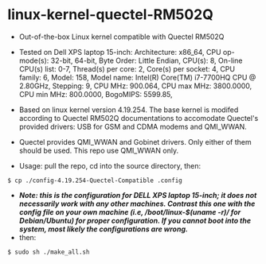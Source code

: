 # linux-kernel-quectel-RM502Q
- Out-of-the-box Linux kernel compatible with Quectel RM502Q 
- Tested on Dell XPS laptop 15-inch:
Architecture:        x86_64,
CPU op-mode(s):      32-bit, 64-bit,
Byte Order:          Little Endian,
CPU(s):              8,
On-line CPU(s) list: 0-7,
Thread(s) per core:  2,
Core(s) per socket:  4,
CPU family:          6,
Model:               158,
Model name:          Intel(R) Core(TM) i7-7700HQ CPU @ 2.80GHz,
Stepping:            9,
CPU MHz:             900.064,
CPU max MHz:         3800.0000,
CPU min MHz:         800.0000,
BogoMIPS:            5599.85,

- Based on linux kernel version 4.19.254. The base kernel is modifed according to Quectel RM502Q documentations to accomodate Quectel's provided drivers: USB for GSM and CDMA modems and QMI_WWAN.
- Quectel provides QMI_WWAN and Gobinet drivers. Only either of them should be used. This repo use QMI_WWAN only.
- Usage: pull the repo, cd into the source directory, then:
```console 
$ cp ./config-4.19.254-Quectel-Compatible .config
```
- ***Note: this is the configuration for DELL XPS laptop 15-inch; it does not necessarily work with any other machines. Contrast this one with the config file on your own machine (i.e, /boot/linux-$(uname -r)/ for Debian/Ubuntu) for proper configuration. If you cannot boot into the system, most likely the configurations are wrong.***
- then:
```console 
$ sudo sh ./make_all.sh
```
